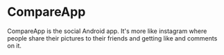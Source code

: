 # CompareApp
CompareApp is the social Android app. It's more like instagram where people share their pictures to their friends and getting like and comments on it.
